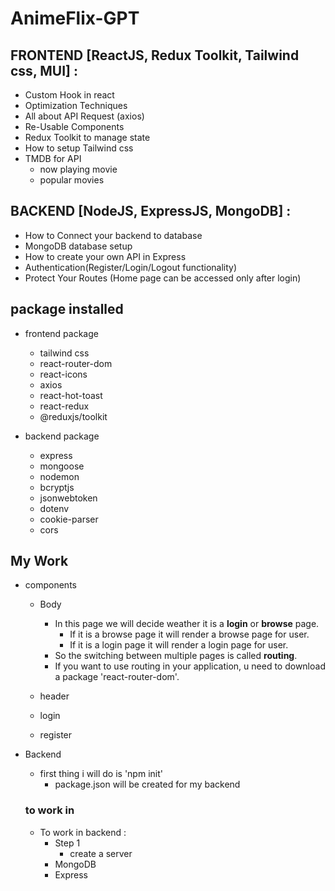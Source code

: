 # AnimeFlix-GPT

## FRONTEND [ReactJS, Redux Toolkit, Tailwind css, MUI] :
- Custom Hook in react
- Optimization Techniques
- All about API Request (axios)
- Re-Usable Components
- Redux Toolkit to manage state
- How to setup Tailwind css
- TMDB for API
    - now playing movie
    - popular movies
    

## BACKEND [NodeJS, ExpressJS, MongoDB] :
- How to Connect your backend to database
- MongoDB database setup
- How to create your own API in Express
- Authentication(Register/Login/Logout functionality)
- Protect Your Routes (Home page can be accessed only after login)

## package installed
- frontend package
    - tailwind css
    - react-router-dom
    - react-icons
    - axios
    - react-hot-toast
    - react-redux
    - @reduxjs/toolkit

- backend package
    - express
    - mongoose
    - nodemon
    - bcryptjs
    - jsonwebtoken
    - dotenv
    - cookie-parser
    - cors

## My Work ##
- components 
    - Body
        - In this page we will decide weather it is a **login** or **browse** page.
            - If it is a browse page it will render a browse page for user.
            - If it is a login page it will render a login page for user.
        - So the switching between multiple pages is called **routing**.
        - If you want to use routing in your application, u need to download a package 'react-router-dom'.

    - header
    - login
    - register 


- Backend
    - first thing i will do is 'npm init'
        - package.json will be created for my backend
    
    ### to work in
    - To work in backend :
        - Step 1
            - create a server
        - MongoDB
        - Express 